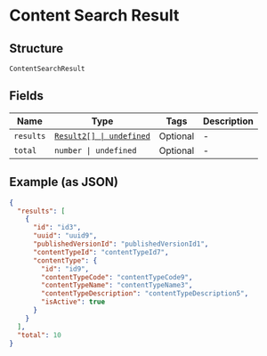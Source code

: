 
# Content Search Result

## Structure

`ContentSearchResult`

## Fields

| Name | Type | Tags | Description |
|  --- | --- | --- | --- |
| `results` | [`Result2[] \| undefined`](../../doc/models/result-2.md) | Optional | - |
| `total` | `number \| undefined` | Optional | - |

## Example (as JSON)

```json
{
  "results": [
    {
      "id": "id3",
      "uuid": "uuid9",
      "publishedVersionId": "publishedVersionId1",
      "contentTypeId": "contentTypeId7",
      "contentType": {
        "id": "id9",
        "contentTypeCode": "contentTypeCode9",
        "contentTypeName": "contentTypeName3",
        "contentTypeDescription": "contentTypeDescription5",
        "isActive": true
      }
    }
  ],
  "total": 10
}
```


